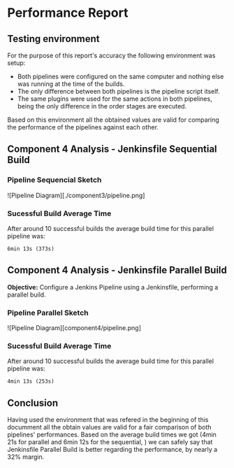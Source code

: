 # Performance Report

## Testing environment

For the purpose of this report's accuracy the following environment was setup:

* Both pipelines were configured on the same computer and nothing else was running at the time of the builds.
* The only difference between both pipelines is the pipeline script itself.
* The same plugins were used for the same actions in both pipelines, being the only difference in the order stages are executed.

Based on this environment all the obtained values are valid for comparing the performance of the pipelines against each other.

## Component 4 Analysis - Jenkinsfile Sequential Build

### Pipeline Sequencial Sketch

![Pipeline Diagram][./component3/pipeline.png]

### Sucessful Build Average Time

After around 10 successful builds the average build time for this parallel pipeline was:

    6min 13s (373s)

## Component 4 Analysis - Jenkinsfile Parallel Build

**Objective:** Configure a Jenkins Pipeline using a Jenkinsfile, performing a parallel
build.

### Pipeline Parallel Sketch

![Pipeline Diagram][component4/pipeline.png]

### Sucessful Build Average Time

After around 10 successful builds the average build time for this parallel pipeline was:

    4min 13s (253s)

## Conclusion

Having used the environment that was refered in the beginning of this documment all the obtain values are valid for a fair comparison of both pipelines' performances.
Based on the average build times we got (4min 21s for parallel and 6min 12s for the sequential, ) we can safely say that Jenkinsfile Parallel Build is better regarding the performance, by nearly a 32% margin.